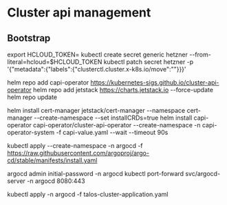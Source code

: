 # Cluster api management

## Bootstrap

export HCLOUD_TOKEN=<token>
kubectl create secret generic hetzner --from-literal=hcloud=$HCLOUD_TOKEN
kubectl patch secret hetzner -p '{"metadata":{"labels":{"clusterctl.cluster.x-k8s.io/move":""}}}'

helm repo add capi-operator https://kubernetes-sigs.github.io/cluster-api-operator
helm repo add jetstack https://charts.jetstack.io --force-update
helm repo update

helm install cert-manager jetstack/cert-manager --namespace cert-manager --create-namespace --set installCRDs=true
helm install capi-operator capi-operator/cluster-api-operator --create-namespace -n capi-operator-system -f capi-value.yaml --wait --timeout 90s

kubectl apply --create-namespace -n argocd -f https://raw.githubusercontent.com/argoproj/argo-cd/stable/manifests/install.yaml

argocd admin initial-password -n argocd
kubectl port-forward svc/argocd-server -n argocd 8080:443

kubectl apply -n argocd -f talos-cluster-application.yaml





